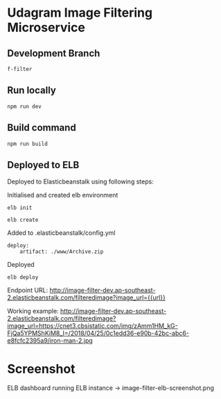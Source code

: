 # Udagram Image Filtering Microservice

## Development Branch

    f-filter

## Run locally

    npm run dev

## Build command

    npm run build

## Deployed to ELB
Deployed to Elasticbeanstalk using following steps:

Initialised and created elb environment

    elb init

    elb create

Added to .elasticbeanstalk/config.yml

    deploy:
        artifact: ./www/Archive.zip

Deployed

    elb deploy

Endpoint URL: http://image-filter-dev.ap-southeast-2.elasticbeanstalk.com/filteredimage?image_url={{url}}

Working example: http://image-filter-dev.ap-southeast-2.elasticbeanstalk.com/filteredimage?image_url=https://cnet3.cbsistatic.com/img/zAmm1HM_kG-FjQa5YPMShKiM8_I=/2018/04/25/0c1edd36-e90b-42bc-abc6-e8fcfc2395a9/iron-man-2.jpg

# Screenshot
ELB dashboard running ELB instance -> image-filter-elb-screenshot.png